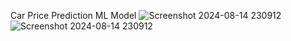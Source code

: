 Car Price Prediction ML Model
![Screenshot 2024-08-14 230912](https://github.com/user-attachments/assets/91c03a3e-8102-4976-87c3-ff714a2be259)
![Screenshot 2024-08-14 230912](https://github.com/user-attachments/assets/91c03a3e-8102-4976-87c3-ff714a2be259)

